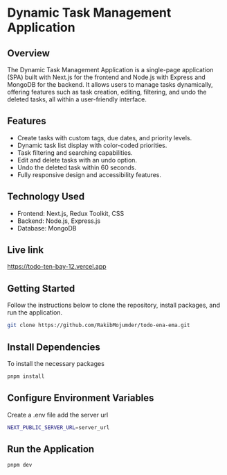 # Dynamic Task Management Application

## Overview

The Dynamic Task Management Application is a single-page application (SPA) built with Next.js for the frontend and Node.js with Express and MongoDB for the backend. It allows users to manage tasks dynamically, offering features such as task creation, editing, filtering, and undo the deleted tasks, all within a user-friendly interface.

## Features

- Create tasks with custom tags, due dates, and priority levels.
- Dynamic task list display with color-coded priorities.
- Task filtering and searching capabilities.
- Edit and delete tasks with an undo option.
- Undo the deleted task within 60 seconds.
- Fully responsive design and accessibility features.

## Technology Used

- Frontend: Next.js, Redux Toolkit, CSS
- Backend: Node.js, Express.js
- Database: MongoDB

## Live link 
https://todo-ten-bay-12.vercel.app

## Getting Started

Follow the instructions below to clone the repository, install packages, and run the application.

```bash
git clone https://github.com/RakibMojumder/todo-ena-ema.git
```

## Install Dependencies

To install the necessary packages

```bash
pnpm install
```

## Configure Environment Variables

Create a .env file add the server url

```bash
NEXT_PUBLIC_SERVER_URL=server_url
```

## Run the Application

```bash
pnpm dev
```

